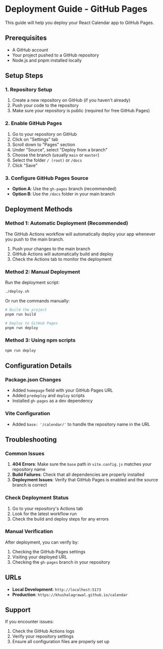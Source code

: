 # Deployment Guide - GitHub Pages

This guide will help you deploy your React Calendar app to GitHub Pages.

## Prerequisites

- A GitHub account
- Your project pushed to a GitHub repository
- Node.js and pnpm installed locally

## Setup Steps

### 1. Repository Setup

1. Create a new repository on GitHub (if you haven't already)
2. Push your code to the repository
3. Make sure your repository is public (required for free GitHub Pages)

### 2. Enable GitHub Pages

1. Go to your repository on GitHub
2. Click on "Settings" tab
3. Scroll down to "Pages" section
4. Under "Source", select "Deploy from a branch"
5. Choose the branch (usually `main` or `master`)
6. Select the folder `/ (root)` or `/docs`
7. Click "Save"

### 3. Configure GitHub Pages Source

- **Option A**: Use the `gh-pages` branch (recommended)
- **Option B**: Use the `/docs` folder in your main branch

## Deployment Methods

### Method 1: Automatic Deployment (Recommended)

The GitHub Actions workflow will automatically deploy your app whenever you push to the main branch.

1. Push your changes to the main branch
2. GitHub Actions will automatically build and deploy
3. Check the Actions tab to monitor the deployment

### Method 2: Manual Deployment

Run the deployment script:

```bash
./deploy.sh
```

Or run the commands manually:

```bash
# Build the project
pnpm run build

# Deploy to GitHub Pages
pnpm run deploy
```

### Method 3: Using npm scripts

```bash
npm run deploy
```

## Configuration Details

### Package.json Changes

- Added `homepage` field with your GitHub Pages URL
- Added `predeploy` and `deploy` scripts
- Installed `gh-pages` as a dev dependency

### Vite Configuration

- Added `base: '/calendar/'` to handle the repository name in the URL

## Troubleshooting

### Common Issues

1. **404 Errors**: Make sure the `base` path in `vite.config.js` matches your repository name
2. **Build Failures**: Check that all dependencies are properly installed
3. **Deployment Issues**: Verify that GitHub Pages is enabled and the source branch is correct

### Check Deployment Status

1. Go to your repository's Actions tab
2. Look for the latest workflow run
3. Check the build and deploy steps for any errors

### Manual Verification

After deployment, you can verify by:
1. Checking the GitHub Pages settings
2. Visiting your deployed URL
3. Checking the `gh-pages` branch in your repository

## URLs

- **Local Development**: `http://localhost:5173`
- **Production**: `https://khushalagrawal.github.io/calendar`

## Support

If you encounter issues:
1. Check the GitHub Actions logs
2. Verify your repository settings
3. Ensure all configuration files are properly set up
